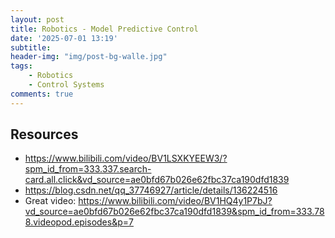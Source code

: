 ```yaml
---
layout: post
title: Robotics - Model Predictive Control
date: '2025-07-01 13:19'
subtitle: 
header-img: "img/post-bg-walle.jpg"
tags:
    - Robotics
    - Control Systems
comments: true
---
```



## Resources

- <https://www.bilibili.com/video/BV1LSXKYEEW3/?spm_id_from=333.337.search-card.all.click&vd_source=ae0bfd67b026e62fbc37ca190dfd1839>
- <https://blog.csdn.net/qq_37746927/article/details/136224516>
- Great video: <https://www.bilibili.com/video/BV1HQ4y1P7bJ?vd_source=ae0bfd67b026e62fbc37ca190dfd1839&spm_id_from=333.788.videopod.episodes&p=7>

